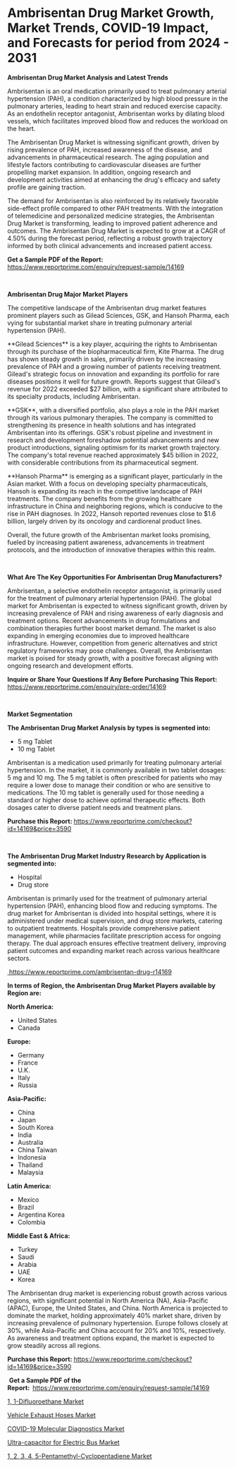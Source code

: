 <p><h1>Ambrisentan Drug Market Growth, Market Trends, COVID-19 Impact, and Forecasts for period from 2024 - 2031</h1></p><p><strong>Ambrisentan Drug Market Analysis and Latest Trends</strong></p>
<p><p>Ambrisentan is an oral medication primarily used to treat pulmonary arterial hypertension (PAH), a condition characterized by high blood pressure in the pulmonary arteries, leading to heart strain and reduced exercise capacity. As an endothelin receptor antagonist, Ambrisentan works by dilating blood vessels, which facilitates improved blood flow and reduces the workload on the heart.</p><p>The Ambrisentan Drug Market is witnessing significant growth, driven by rising prevalence of PAH, increased awareness of the disease, and advancements in pharmaceutical research. The aging population and lifestyle factors contributing to cardiovascular diseases are further propelling market expansion. In addition, ongoing research and development activities aimed at enhancing the drug's efficacy and safety profile are gaining traction. </p><p>The demand for Ambrisentan is also reinforced by its relatively favorable side-effect profile compared to other PAH treatments. With the integration of telemedicine and personalized medicine strategies, the Ambrisentan Drug Market is transforming, leading to improved patient adherence and outcomes. The Ambrisentan Drug Market is expected to grow at a CAGR of 4.50% during the forecast period, reflecting a robust growth trajectory informed by both clinical advancements and increased patient access.</p></p>
<p><strong>Get a Sample PDF of the Report:&nbsp;</strong> <a href="https://www.reportprime.com/enquiry/request-sample/14169">https://www.reportprime.com/enquiry/request-sample/14169</a></p>
<p>&nbsp;</p>
<p><strong>Ambrisentan Drug Major Market Players</strong></p>
<p><p>The competitive landscape of the Ambrisentan drug market features prominent players such as Gilead Sciences, GSK, and Hansoh Pharma, each vying for substantial market share in treating pulmonary arterial hypertension (PAH).</p><p>**Gilead Sciences** is a key player, acquiring the rights to Ambrisentan through its purchase of the biopharmaceutical firm, Kite Pharma. The drug has shown steady growth in sales, primarily driven by the increasing prevalence of PAH and a growing number of patients receiving treatment. Gilead's strategic focus on innovation and expanding its portfolio for rare diseases positions it well for future growth. Reports suggest that Gilead's revenue for 2022 exceeded $27 billion, with a significant share attributed to its specialty products, including Ambrisentan.</p><p>**GSK**, with a diversified portfolio, also plays a role in the PAH market through its various pulmonary therapies. The company is committed to strengthening its presence in health solutions and has integrated Ambrisentan into its offerings. GSK's robust pipeline and investment in research and development foreshadow potential advancements and new product introductions, signaling optimism for its market growth trajectory. The company's total revenue reached approximately $45 billion in 2022, with considerable contributions from its pharmaceutical segment.</p><p>**Hansoh Pharma** is emerging as a significant player, particularly in the Asian market. With a focus on developing specialty pharmaceuticals, Hansoh is expanding its reach in the competitive landscape of PAH treatments. The company benefits from the growing healthcare infrastructure in China and neighboring regions, which is conducive to the rise in PAH diagnoses. In 2022, Hansoh reported revenues close to $1.6 billion, largely driven by its oncology and cardiorenal product lines.</p><p>Overall, the future growth of the Ambrisentan market looks promising, fueled by increasing patient awareness, advancements in treatment protocols, and the introduction of innovative therapies within this realm.</p></p>
<p>&nbsp;</p>
<p><strong>What Are The Key Opportunities For Ambrisentan Drug Manufacturers?</strong></p>
<p><p>Ambrisentan, a selective endothelin receptor antagonist, is primarily used for the treatment of pulmonary arterial hypertension (PAH). The global market for Ambrisentan is expected to witness significant growth, driven by increasing prevalence of PAH and rising awareness of early diagnosis and treatment options. Recent advancements in drug formulations and combination therapies further boost market demand. The market is also expanding in emerging economies due to improved healthcare infrastructure. However, competition from generic alternatives and strict regulatory frameworks may pose challenges. Overall, the Ambrisentan market is poised for steady growth, with a positive forecast aligning with ongoing research and development efforts.</p></p>
<p><strong>Inquire or Share Your Questions If Any Before Purchasing This Report:</strong> <a href="https://www.reportprime.com/enquiry/pre-order/14169">https://www.reportprime.com/enquiry/pre-order/14169</a></p>
<p>&nbsp;</p>
<p><strong>Market Segmentation</strong></p>
<p><strong>The Ambrisentan Drug Market Analysis by types is segmented into:</strong></p>
<p><ul><li>5 mg Tablet</li><li>10 mg Tablet</li></ul></p>
<p><p>Ambrisentan is a medication used primarily for treating pulmonary arterial hypertension. In the market, it is commonly available in two tablet dosages: 5 mg and 10 mg. The 5 mg tablet is often prescribed for patients who may require a lower dose to manage their condition or who are sensitive to medications. The 10 mg tablet is generally used for those needing a standard or higher dose to achieve optimal therapeutic effects. Both dosages cater to diverse patient needs and treatment plans.</p></p>
<p><strong>Purchase this Report:&nbsp;</strong><a href="https://www.reportprime.com/checkout?id=14169&price=3590">https://www.reportprime.com/checkout?id=14169&price=3590</a></p>
<p>&nbsp;</p>
<p><strong>The Ambrisentan Drug Market Industry Research by Application is segmented into:</strong></p>
<p><ul><li>Hospital</li><li>Drug store</li></ul></p>
<p><p>Ambrisentan is primarily used for the treatment of pulmonary arterial hypertension (PAH), enhancing blood flow and reducing symptoms. The drug market for Ambrisentan is divided into hospital settings, where it is administered under medical supervision, and drug store markets, catering to outpatient treatments. Hospitals provide comprehensive patient management, while pharmacies facilitate prescription access for ongoing therapy. The dual approach ensures effective treatment delivery, improving patient outcomes and expanding market reach across various healthcare sectors.</p></p>
<p><a href="https://www.reportprime.com/ambrisentan-drug-r14169">&nbsp;https://www.reportprime.com/ambrisentan-drug-r14169</a></p>
<p><strong>In terms of Region, the Ambrisentan Drug Market Players available by Region are:</strong></p>
<p>
    <p> <strong> North America: </strong>
        <ul>
            <li>United States</li>
            <li>Canada</li>
        </ul>
        </p> 
    <p> <strong> Europe: </strong>
        <ul>
            <li>Germany</li>
            <li>France</li>
            <li>U.K.</li>
            <li>Italy</li>
            <li>Russia</li>
        </ul>
        </p> 
    <p> <strong> Asia-Pacific: </strong>
        <ul>
            <li>China</li>
            <li>Japan</li>
            <li>South Korea</li>
            <li>India</li>
            <li>Australia</li>
            <li>China Taiwan</li>
            <li>Indonesia</li>
            <li>Thailand</li>
            <li>Malaysia</li>
        </ul>
        </p> 
    <p> <strong> Latin America: </strong>
        <ul>
            <li>Mexico</li>
            <li>Brazil</li>
            <li>Argentina Korea</li>
            <li>Colombia</li>
        </ul>
        </p> 
    <p> <strong> Middle East & Africa: </strong>
        <ul>
            <li>Turkey</li>
            <li>Saudi</li>
            <li>Arabia</li>
            <li>UAE</li>
            <li>Korea</li>
        </ul>
    </p>
    </p>
<p><p>The Ambrisentan drug market is experiencing robust growth across various regions, with significant potential in North America (NA), Asia-Pacific (APAC), Europe, the United States, and China. North America is projected to dominate the market, holding approximately 40% market share, driven by increasing prevalence of pulmonary hypertension. Europe follows closely at 30%, while Asia-Pacific and China account for 20% and 10%, respectively. As awareness and treatment options expand, the market is expected to grow steadily across all regions.</p></p>
<p><strong>Purchase this Report: </strong><a href="https://www.reportprime.com/checkout?id=14169&price=3590">https://www.reportprime.com/checkout?id=14169&price=3590</a></p>
<p>&nbsp;<strong>Get a Sample PDF of the Report:&nbsp;&nbsp;</strong><a href="https://www.reportprime.com/enquiry/request-sample/14169">https://www.reportprime.com/enquiry/request-sample/14169</a></p>
<p><strong></strong></p>
<p><p><a href="https://medium.com/@stewart.churchill9078/the-1-1-difluoroethane-market-decisions-are-mostly-driven-by-resource-optimization-and-a3247e34e4a2">1, 1-Difluoroethane Market</a></p><p><a href="https://www.linkedin.com/pulse/vehicle-exhaust-hoses-market-share-size-trends-industry-analysis-josjc?trackingId=yG5R7hniSgCkoPIExKmiPA%3D%3D">Vehicle Exhaust Hoses Market</a></p><p><a href="https://issuu.com/reportprime-2/docs/covid-19-molecular-diagnostics-mark_b33afd726a49f5">COVID-19 Molecular Diagnostics Market</a></p><p><a href="https://issuu.com/reportprime-2/docs/ultra-capacitor-for-electric-bus-ma_3e00d6e213da83">Ultra-capacitor for Electric Bus Market</a></p><p><a href="https://medium.com/@stewart.churchill9078/the-1-2-3-4-5-pentamethyl-cyclopentadiene-market-has-experienced-impressive-growth-in-recent-cc1eb7a3d24d">1, 2, 3, 4, 5-Pentamethyl-Cyclopentadiene Market</a></p></p>